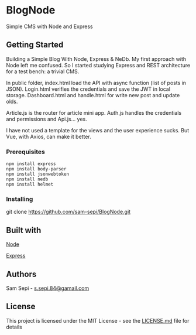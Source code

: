# BlogNode

Simple CMS with Node and Express

## Getting Started

Building a Simple Blog With Node, Express & NeDb. My first approach with Node left me confused. So I started studying Express and REST architecture for a test bench: a trivial CMS.

In public folder, index.html load the API with async function (list of posts in JSON). Login.html verifies the credentials and save the JWT in local storage. Dashboard.html and handle.html for write new post and update olds.

Article.js is the router for article mini app. Auth.js handles the credentials and permissions and Api.js... yes.

I have not used a template for the views and the user experience sucks. But Vue, with Axios, can make it better.

### Prerequisites

```
npm install express
npm install body-parser
npm install jsonwebtoken
npm install nedb
npm install helmet
```

### Installing

git clone https://github.com/sam-sepi/BlogNode.git

## Built with

[Node](https://nodejs.org/en/)


[Express](https://expressjs.com/)

## Authors

Sam Sepi - s.sepi.84@gamail.com

## License

This project is licensed under the MIT License - see the [LICENSE.md](LICENSE.md) file for details